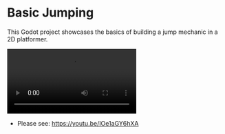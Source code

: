 # Basic Jumping

This Godot project showcases the basics of building a jump mechanic in a 2D platformer.

![demo](./demo.webm)

* Please see: https://youtu.be/IOe1aGY6hXA
